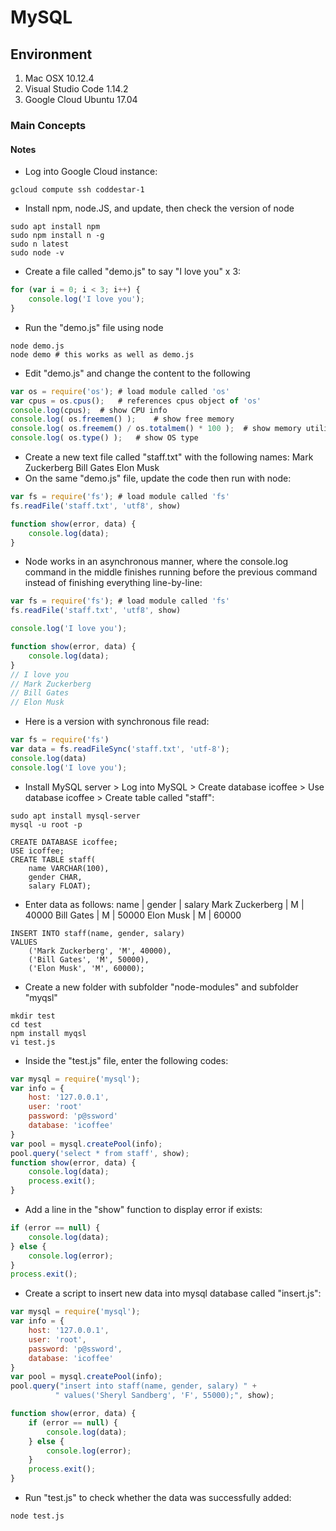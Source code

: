 # MySQL

## Environment

1. Mac OSX 10.12.4
2. Visual Studio Code 1.14.2
3. Google Cloud Ubuntu 17.04

### Main Concepts


#### Notes

* Log into Google Cloud instance:
```shell
gcloud compute ssh coddestar-1
```
* Install npm, node.JS, and update, then check the version of node
```shell
sudo apt install npm
sudo npm install n -g
sudo n latest
sudo node -v
```
* Create a file called "demo.js" to say "I love you" x 3:
```javascript
for (var i = 0; i < 3; i++) {
	console.log('I love you');
}
```
* Run the "demo.js" file using node
```shell
node demo.js
node demo # this works as well as demo.js
```
* Edit "demo.js" and change the content to the following
```javascript
var os = require('os');	# load module called 'os'
var cpus = os.cpus();	# references cpus object of 'os'
console.log(cpus);	# show CPU info
console.log( os.freemem() );	# show free memory
console.log( os.freemem() / os.totalmem() * 100 );	# show memory utilization %
console.log( os.type() );	# show OS type
```
* Create a new text file called "staff.txt" with the following names:
Mark Zuckerberg
Bill Gates
Elon Musk
* On the same "demo.js" file, update the code then run with node:
```javascript
var fs = require('fs');	# load module called 'fs'
fs.readFile('staff.txt', 'utf8', show)

function show(error, data) {
	console.log(data);
}
```
* Node works in an asynchronous manner, where the console.log command in the middle finishes running before the previous command instead of finishing everything line-by-line:
```javascript
var fs = require('fs');	# load module called 'fs'
fs.readFile('staff.txt', 'utf8', show)

console.log('I love you');

function show(error, data) {
	console.log(data);
}
// I love you
// Mark Zuckerberg
// Bill Gates
// Elon Musk
```
* Here is a version with synchronous file read:
```javascript
var fs = require('fs')
var data = fs.readFileSync('staff.txt', 'utf-8');
console.log(data)
console.log('I love you');
```
* Install MySQL server > Log into MySQL > Create database icoffee > Use database icoffee > Create table called "staff":
```shell
sudo apt install mysql-server
mysql -u root -p
```
```mysql
CREATE DATABASE icoffee;
USE icoffee;
CREATE TABLE staff(
	name VARCHAR(100),
	gender CHAR,
	salary FLOAT);
```
* Enter data as follows:
name | gender | salary
Mark Zuckerberg | M | 40000
Bill Gates | M | 50000
Elon Musk | M | 60000
```mysql
INSERT INTO staff(name, gender, salary)
VALUES
	('Mark Zuckerberg', 'M', 40000),
	('Bill Gates', 'M', 50000),
	('Elon Musk', 'M', 60000);
```
* Create a new folder with subfolder "node-modules" and subfolder "myqsl"
```shell
mkdir test
cd test
npm install myqsl
vi test.js
```
* Inside the "test.js" file, enter the following codes:
```javascript
var mysql = require('mysql');
var info = {
	host: '127.0.0.1',
	user: 'root'
	password: 'p@ssword'
	database: 'icoffee'
}
var pool = mysql.createPool(info);
pool.query('select * from staff', show);
function show(error, data) {
	console.log(data);
	process.exit();
}
```
* Add a line in the "show" function to display error if exists:
```javascript
if (error == null) {
	console.log(data);
} else {
	console.log(error);
}
process.exit();
```
* Create a script to insert new data into mysql database called "insert.js":
```javascript
var mysql = require('mysql');
var info = {
	host: '127.0.0.1',
	user: 'root',
	password: 'p@ssword',
	database: 'icoffee'
}
var pool = mysql.createPool(info);
pool.query("insert into staff(name, gender, salary) " +
		  " values('Sheryl Sandberg', 'F', 55000);", show);

function show(error, data) {
	if (error == null) {
		console.log(data);
	} else {
		console.log(error);
	}
	process.exit();
}
```
* Run "test.js" to check whether the data was successfully added:
```shell
node test.js
```

